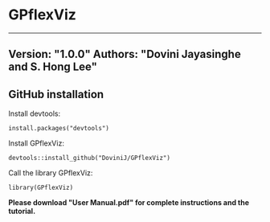 # GPflexViz

---
Version: "1.0.0"
Authors: "Dovini Jayasinghe and S. Hong Lee"
---

## GitHub installation

Install devtools:
```
install.packages("devtools")
```
Install GPflexViz:
```
devtools::install_github("DoviniJ/GPflexViz")
```
Call the library GPflexViz:
```
library(GPflexViz)
```

**Please download "User Manual.pdf" for complete instructions and the tutorial.**

